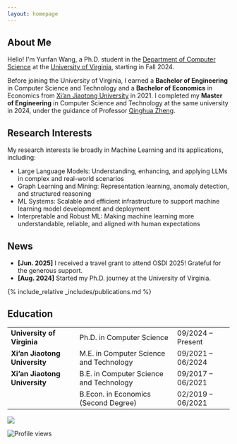```yaml
---
layout: homepage
---
```


## About Me

Hello! I'm Yunfan Wang, a Ph.D. student in the [Department of Computer Science](https://engineering.virginia.edu/department/computer-science) at the [University of Virginia](https://www.virginia.edu/), starting in Fall 2024. 

Before joining the University of Virginia, I earned a __Bachelor of Engineering__ in Computer Science and Technology and a __Bachelor of Economics__ in Economics from [Xi’an Jiaotong University](https://en.xjtu.edu.cn/) in 2021. I completed my __Master of Engineering__ in Computer Science and Technology at the same university in 2024, under the guidance of Professor [Qinghua Zheng](https://gr.xjtu.edu.cn/web/qhzheng).

## Research Interests
My research interests lie broadly in Machine Learning and its applications, including:
- Large Language Models: Understanding, enhancing, and applying LLMs in complex and real-world scenarios
- Graph Learning and Mining: Representation learning, anomaly detection, and structured reasoning
- ML Systems: Scalable and efficient infrastructure to support machine learning model development and deployment
- Interpretable and Robust ML: Making machine learning more understandable, reliable, and aligned with human expectations

## News

- **[Jun. 2025]** I received a travel grant to attend OSDI 2025! Grateful for the generous support.
- **[Aug. 2024]** Started my Ph.D. journey at the University of Virginia.


{% include_relative _includes/publications.md %}

## Education

<table>
  <tr>
    <td><strong>University of Virginia</strong></td>
    <td>Ph.D. in Computer Science</td>
    <td>09/2024 – Present</td>
  </tr>
  <tr>
    <td><strong>Xi’an Jiaotong University</strong></td>
    <td>M.E. in Computer Science and Technology</td>
    <td>09/2021 – 06/2024</td>
  </tr>
  <tr>
    <td><strong>Xi’an Jiaotong University</strong></td>
    <td>B.E. in Computer Science and Technology</td>
    <td>09/2017 – 06/2021</td>
  </tr>
  <tr>
    <td></td>
    <td>B.Econ. in Economics (Second Degree)</td>
    <td>02/2019 – 06/2021</td>
  </tr>
</table>

<a href="https://clustrmaps.com/site/1c7vi"  title="ClustrMaps"><img src="//www.clustrmaps.com/map_v2.png?d=G6ASk2CC2JiiQnD7zcCSRFTB11pnQIoMTiHY7e6Xv9c&cl=ffffff" /></a>


![Profile views](https://komarev.com/ghpvc/?username=jeffrey-yf-wang&color=blue)
